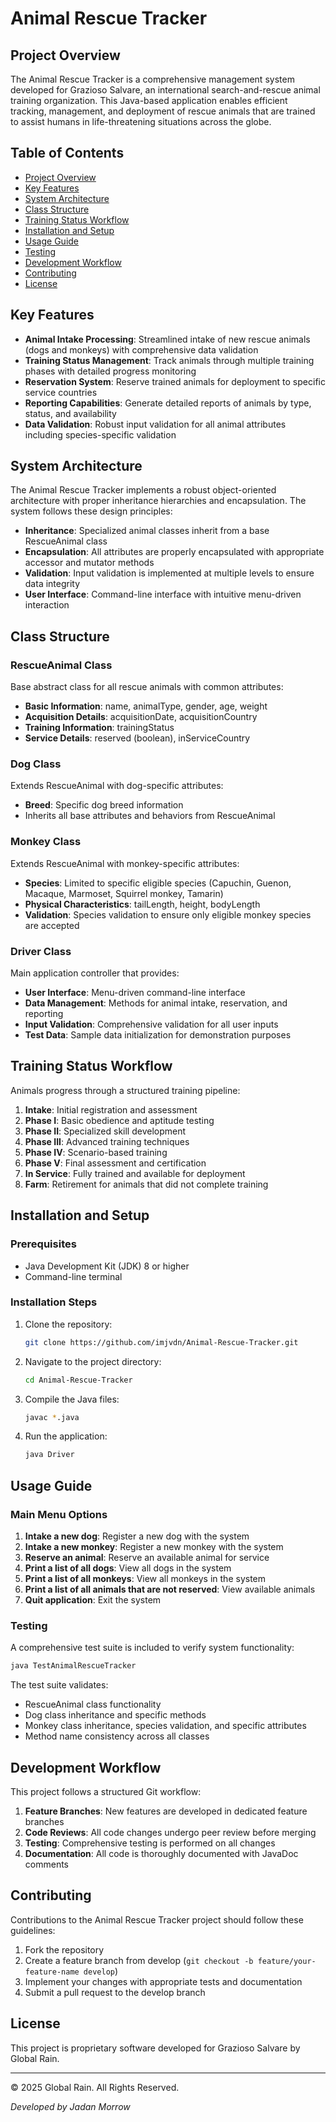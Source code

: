 # Animal Rescue Tracker

## Project Overview

The Animal Rescue Tracker is a comprehensive management system developed for Grazioso Salvare, an international search-and-rescue animal training organization. This Java-based application enables efficient tracking, management, and deployment of rescue animals that are trained to assist humans in life-threatening situations across the globe.

## Table of Contents

- [Project Overview](#project-overview)
- [Key Features](#key-features)
- [System Architecture](#system-architecture)
- [Class Structure](#class-structure)
- [Training Status Workflow](#training-status-workflow)
- [Installation and Setup](#installation-and-setup)
- [Usage Guide](#usage-guide)
- [Testing](#testing)
- [Development Workflow](#development-workflow)
- [Contributing](#contributing)
- [License](#license)

## Key Features

- **Animal Intake Processing**: Streamlined intake of new rescue animals (dogs and monkeys) with comprehensive data validation
- **Training Status Management**: Track animals through multiple training phases with detailed progress monitoring
- **Reservation System**: Reserve trained animals for deployment to specific service countries
- **Reporting Capabilities**: Generate detailed reports of animals by type, status, and availability
- **Data Validation**: Robust input validation for all animal attributes including species-specific validation

## System Architecture

The Animal Rescue Tracker implements a robust object-oriented architecture with proper inheritance hierarchies and encapsulation. The system follows these design principles:

- **Inheritance**: Specialized animal classes inherit from a base RescueAnimal class
- **Encapsulation**: All attributes are properly encapsulated with appropriate accessor and mutator methods
- **Validation**: Input validation is implemented at multiple levels to ensure data integrity
- **User Interface**: Command-line interface with intuitive menu-driven interaction

## Class Structure

### RescueAnimal Class

Base abstract class for all rescue animals with common attributes:

- **Basic Information**: name, animalType, gender, age, weight
- **Acquisition Details**: acquisitionDate, acquisitionCountry
- **Training Information**: trainingStatus
- **Service Details**: reserved (boolean), inServiceCountry

### Dog Class

Extends RescueAnimal with dog-specific attributes:

- **Breed**: Specific dog breed information
- Inherits all base attributes and behaviors from RescueAnimal

### Monkey Class

Extends RescueAnimal with monkey-specific attributes:

- **Species**: Limited to specific eligible species (Capuchin, Guenon, Macaque, Marmoset, Squirrel monkey, Tamarin)
- **Physical Characteristics**: tailLength, height, bodyLength
- **Validation**: Species validation to ensure only eligible monkey species are accepted

### Driver Class

Main application controller that provides:

- **User Interface**: Menu-driven command-line interface
- **Data Management**: Methods for animal intake, reservation, and reporting
- **Input Validation**: Comprehensive validation for all user inputs
- **Test Data**: Sample data initialization for demonstration purposes

## Training Status Workflow

Animals progress through a structured training pipeline:

1. **Intake**: Initial registration and assessment
2. **Phase I**: Basic obedience and aptitude testing
3. **Phase II**: Specialized skill development
4. **Phase III**: Advanced training techniques
5. **Phase IV**: Scenario-based training
6. **Phase V**: Final assessment and certification
7. **In Service**: Fully trained and available for deployment
8. **Farm**: Retirement for animals that did not complete training

## Installation and Setup

### Prerequisites

- Java Development Kit (JDK) 8 or higher
- Command-line terminal

### Installation Steps

1. Clone the repository:
   ```bash
   git clone https://github.com/imjvdn/Animal-Rescue-Tracker.git
   ```

2. Navigate to the project directory:
   ```bash
   cd Animal-Rescue-Tracker
   ```

3. Compile the Java files:
   ```bash
   javac *.java
   ```

4. Run the application:
   ```bash
   java Driver
   ```

## Usage Guide

### Main Menu Options

1. **Intake a new dog**: Register a new dog with the system
2. **Intake a new monkey**: Register a new monkey with the system
3. **Reserve an animal**: Reserve an available animal for service
4. **Print a list of all dogs**: View all dogs in the system
5. **Print a list of all monkeys**: View all monkeys in the system
6. **Print a list of all animals that are not reserved**: View available animals
7. **Quit application**: Exit the system

### Testing

A comprehensive test suite is included to verify system functionality:

```bash
java TestAnimalRescueTracker
```

The test suite validates:
- RescueAnimal class functionality
- Dog class inheritance and specific methods
- Monkey class inheritance, species validation, and specific attributes
- Method name consistency across all classes

## Development Workflow

This project follows a structured Git workflow:

1. **Feature Branches**: New features are developed in dedicated feature branches
2. **Code Reviews**: All code changes undergo peer review before merging
3. **Testing**: Comprehensive testing is performed on all changes
4. **Documentation**: All code is thoroughly documented with JavaDoc comments

## Contributing

Contributions to the Animal Rescue Tracker project should follow these guidelines:

1. Fork the repository
2. Create a feature branch from develop (`git checkout -b feature/your-feature-name develop`)
3. Implement your changes with appropriate tests and documentation
4. Submit a pull request to the develop branch

## License

This project is proprietary software developed for Grazioso Salvare by Global Rain.

---

© 2025 Global Rain. All Rights Reserved.

*Developed by Jadan Morrow*
